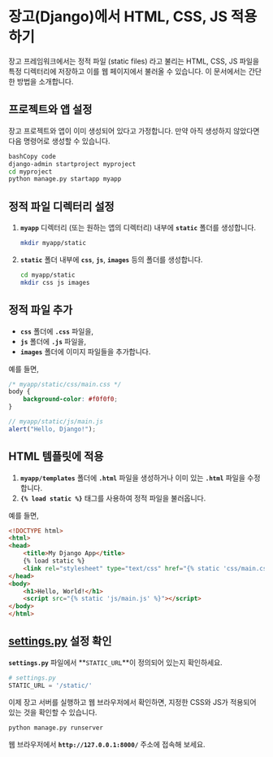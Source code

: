 
# **장고(Django)에서 HTML, CSS, JS 적용하기**

장고 프레임워크에서는 정적 파일 (static files) 라고 불리는 HTML, CSS, JS 파일을 특정 디렉터리에 저장하고 이를 웹 페이지에서 불러올 수 있습니다. 이 문서에서는 간단한 방법을 소개합니다.

## **프로젝트와 앱 설정**

장고 프로젝트와 앱이 이미 생성되어 있다고 가정합니다. 만약 아직 생성하지 않았다면 다음 명령어로 생성할 수 있습니다.

```bash
bashCopy code
django-admin startproject myproject
cd myproject
python manage.py startapp myapp

```

## **정적 파일 디렉터리 설정**

1. **`myapp`** 디렉터리 (또는 원하는 앱의 디렉터리) 내부에 **`static`** 폴더를 생성합니다.
    
    ```bash
    mkdir myapp/static
    
    ```
    
2. **`static`** 폴더 내부에 **`css`**, **`js`**, **`images`** 등의 폴더를 생성합니다.
    
    ```bash
    cd myapp/static
    mkdir css js images
    
    ```
    

## **정적 파일 추가**

- **`css`** 폴더에 **`.css`** 파일을,
- **`js`** 폴더에 **`.js`** 파일을,
- **`images`** 폴더에 이미지 파일들을 추가합니다.

예를 들면,

```css
/* myapp/static/css/main.css */
body {
    background-color: #f0f0f0;
}

```

```jsx
// myapp/static/js/main.js
alert("Hello, Django!");

```

## **HTML 템플릿에 적용**

1. **`myapp/templates`** 폴더에 **`.html`** 파일을 생성하거나 이미 있는 **`.html`** 파일을 수정합니다.
2. **`{% load static %}`** 태그를 사용하여 정적 파일을 불러옵니다.

예를 들면,

```html
<!DOCTYPE html>
<html>
<head>
    <title>My Django App</title>
    {% load static %}
    <link rel="stylesheet" type="text/css" href="{% static 'css/main.css' %}">
</head>
<body>
    <h1>Hello, World!</h1>
    <script src="{% static 'js/main.js' %}"></script>
</body>
</html>

```

## **[settings.py](http://settings.py) 설정 확인**

**`settings.py`** 파일에서 **`STATIC_URL`**이 정의되어 있는지 확인하세요.

```python
# settings.py
STATIC_URL = '/static/'

```

이제 장고 서버를 실행하고 웹 브라우저에서 확인하면, 지정한 CSS와 JS가 적용되어 있는 것을 확인할 수 있습니다.

```bash
python manage.py runserver

```

웹 브라우저에서 **`http://127.0.0.1:8000/`** 주소에 접속해 보세요.